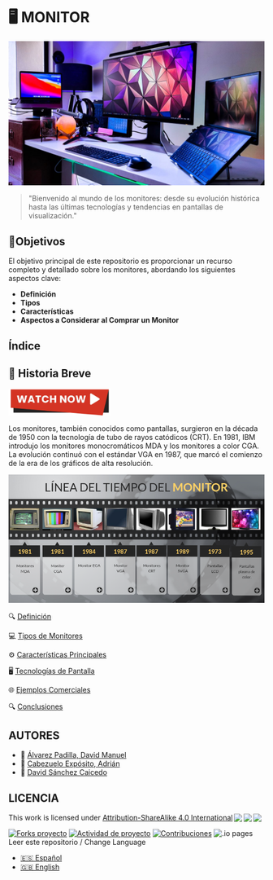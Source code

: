 # 🖥️ **MONITOR**
![portada](img/img1.jpg)

> "Bienvenido al mundo de los monitores: desde su evolución histórica hasta las últimas tecnologías y tendencias en pantallas de visualización."

## 🎯Objetivos

El objetivo principal de este repositorio es proporcionar un recurso completo y detallado sobre los monitores, abordando los siguientes aspectos clave:
- **Definición**
- **Tipos**
- **Características** 
- **Aspectos a Considerar al Comprar un Monitor**

## Índice

## 📜  **Historia Breve**


<a href="https://www.youtube.com/watch?v=Q9y6BLIjXWo" target="_blank">
  <img src="img/watchnow.png" alt="Video Aquí" width="200px">
</a>



Los monitores, también conocidos como pantallas, surgieron en la década de 1950 con la tecnología de tubo de rayos catódicos (CRT). En 1981, IBM introdujo los monitores monocromáticos MDA y los monitores a color CGA. La evolución continuó con el estándar VGA en 1987, que marcó el comienzo de la era de los gráficos de alta resolución.

![historia](img/historia.png)



🔍 [Definición](#definición)

💻 [Tipos de Monitores](#tipos-de-monitores)

⚙️ [Características Principales](#características-principales)

🖥️ [Tecnologías de Pantalla](#tecnologías-de-pantalla)

🌐 [Ejemplos Comerciales](ejemploscomerciales.md)

🔍 [Conclusiones](conclusiones.md)


 
## AUTORES

* :pushpin: [Álvarez Padilla, David Manuel](https://github.com/DavidPadilla24)
* :pushpin: [Cabezuelo Expósito, Adrián](https://github.com/AdrianCE94)
* :pushpin: [David Sánchez Caicedo](https://github.com/davidlinesc)


 ## LICENCIA

 <p xmlns:cc="http://creativecommons.org/ns#" >This work is licensed under <a href="http://creativecommons.org/licenses/by-sa/4.0/?ref=chooser-v1" target="_blank" rel="license noopener noreferrer" style="display:inline-block;">Attribution-ShareAlike 4.0 International<img style="height:22px!important;margin-left:3px;vertical-align:text-bottom;" src="https://mirrors.creativecommons.org/presskit/icons/cc.svg?ref=chooser-v1"><img style="height:22px!important;margin-left:3px;vertical-align:text-bottom;" src="https://mirrors.creativecommons.org/presskit/icons/by.svg?ref=chooser-v1"><img style="height:22px!important;margin-left:3px;vertical-align:text-bottom;" src="https://mirrors.creativecommons.org/presskit/icons/sa.svg?ref=chooser-v1"></a></p> 

[![Forks proyecto](https://img.shields.io/badge/Forks-yellow)](https://github.com/AdrianCE94/informatica-ambiental/forks)
[![Actividad de proyecto](https://img.shields.io/badge/Actividad-red)](https://github.com/AdrianCE94/informatica-ambiental/activity)
[![Contribuciones](https://img.shields.io/badge/Contribuciones-green)](https://github.com/AdrianCE94/informatica-ambiental/graphs/contributors)
![.io pages](https://github.com/AdrianCE94/FHW-Monitor/deployments)
 Leer este repositorio / Change Language
- [🇪🇸 Español](README.md)
- [🇬🇧 English](README_EN.md)
